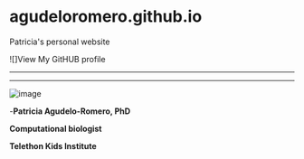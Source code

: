 # agudeloromero.github.io
Patricia's personal website

![]View My GitHUB profile

***

***

![image](scr="")

-**Patricia Agudelo-Romero, PhD**

**Computational biologist**

**Telethon Kids Institute**
